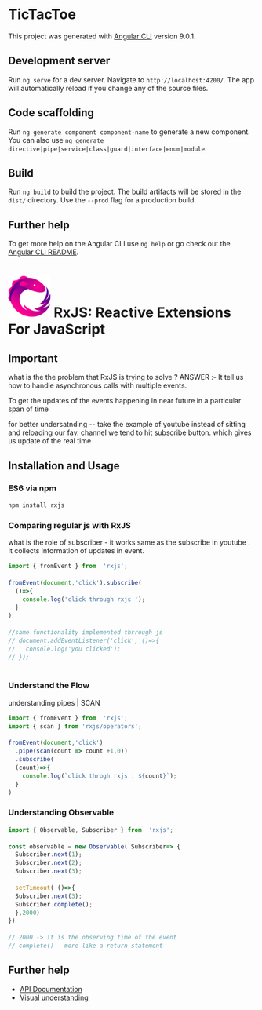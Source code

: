 # TicTacToe

This project was generated with [Angular CLI](https://github.com/angular/angular-cli) version 9.0.1.

## Development server

Run `ng serve` for a dev server. Navigate to `http://localhost:4200/`. The app will automatically reload if you change any of the source files.

## Code scaffolding

Run `ng generate component component-name` to generate a new component. You can also use `ng generate directive|pipe|service|class|guard|interface|enum|module`.

## Build

Run `ng build` to build the project. The build artifacts will be stored in the `dist/` directory. Use the `--prod` flag for a production build.


## Further help

To get more help on the Angular CLI use `ng help` or go check out the [Angular CLI README](https://github.com/angular/angular-cli/blob/master/README.md).

# <img src="src/assets/Rx_Logo_S.png" alt="RxJS Logo" width="86" height="86"> RxJS: Reactive Extensions For JavaScript
 
## Important
what is the the problem that RxJS is trying to solve ? 
ANSWER :- It tell us how to handle asynchronous calls with multiple events.

To get the updates of the events happening in near future in a particular span of time 

for better undersatnding  -- take the example of youtube instead of sitting and reloading our fav. channel we tend to hit subscribe button. which gives us update of the real time 
 
## Installation and Usage

### ES6 via npm

```sh
npm install rxjs
```
### Comparing regular js with RxJS

what is the role of subscriber - it works same as the subscribe in youtube . It collects information of updates in event.

```js
import { fromEvent } from  'rxjs';

fromEvent(document,'click').subscribe(
  ()=>{
    console.log('click through rxjs ');
  }
)

//same functionality implemented thrrough js
// document.addEventListener('click', ()=>{
//   console.log('you clicked');
// });
  
```

### Understand the Flow

understanding pipes | SCAN 
```js
import { fromEvent } from  'rxjs';
import { scan } from 'rxjs/operators';

fromEvent(document,'click')
  .pipe(scan(count => count +1,0))
  .subscribe(
  (count)=>{
    console.log(`click throgh rxjs : ${count}`);
  }
)
```

### Understanding Observable 
```js
import { Observable, Subscriber } from  'rxjs';
 
const observable = new Observable( Subscriber=> {
  Subscriber.next(1);
  Subscriber.next(2);
  Subscriber.next(3);

  setTimeout( ()=>{
  Subscriber.next(3);
  Subscriber.complete();  
  },2000)
})

// 2000 -> it is the observing time of the event
// complete() - more like a return statement

```

## Further help

- [API Documentation](https://rxjs.dev/)
- [Visual understanding](https://rxviz.com/) 

